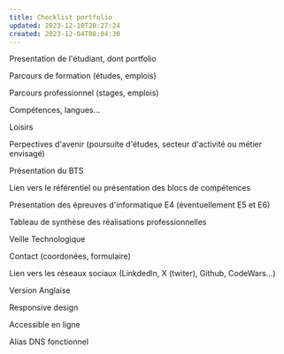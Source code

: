 ```yaml
---
title: Checklist portfolio
updated: 2023-12-10T20:27:24
created: 2023-12-04T08:04:30
---
```


Presentation de l'étudiant, dont portfolio

Parcours de formation (études, emplois)

Parcours professionnel (stages, emplois)

Compétences, langues…

Loisirs

Perpectives d'avenir (poursuite d'études, secteur d'activité ou métier envisagé)

Présentation du BTS

Lien vers le référentiel ou présentation des blocs de compétences

Présentation des épreuves d'informatique E4 (éventuellement E5 et E6)

Tableau de synthèse des réalisations professionnelles

Veille Technologique

Contact (coordonées, formulaire)

Lien vers les réseaux sociaux (Linkdedln, X (twiter), Github, CodeWars…)

Version Anglaise

Responsive design

Accessible en ligne

Alias DNS fonctionnel


